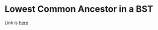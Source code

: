 # Lowest Common Ancestor in a BST
Link is [here](https://practice.geeksforgeeks.org/problems/lowest-common-ancestor-in-a-bst/1)